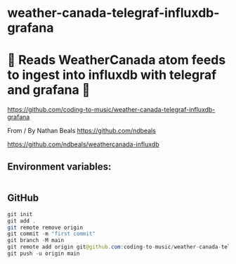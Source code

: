 # weather-canada-telegraf-influxdb-grafana

# 🚀 Reads WeatherCanada atom feeds to ingest into influxdb with telegraf and grafana 🚀

https://github.com/coding-to-music/weather-canada-telegraf-influxdb-grafana

From / By Nathan Beals https://github.com/ndbeals

https://github.com/ndbeals/weathercanada-influxdb

## Environment variables:

```java

```

## GitHub

```java
git init
git add .
git remote remove origin
git commit -m "first commit"
git branch -M main
git remote add origin git@github.com:coding-to-music/weather-canada-telegraf-influxdb-grafana.git
git push -u origin main
```
